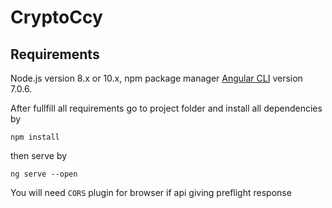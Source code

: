 # CryptoCcy

## Requirements

Node.js version 8.x or 10.x,
npm package manager
[Angular CLI](https://github.com/angular/angular-cli) version 7.0.6.

After fullfill all requirements go to project folder and install all dependencies by

`npm install`

then serve by

 `ng serve --open`

You will need `CORS` plugin for browser if api giving preflight response


